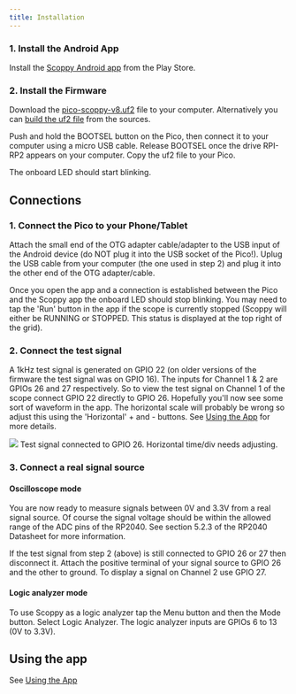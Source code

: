 ```yaml
---
title: Installation
---
```



### 1. Install the Android App
Install the [Scoppy Android app](https://play.google.com/store/apps/details?id=xyz.fhdm.scoppy) from the Play Store.

### 2. Install the Firmware
Download the [pico-scoppy-v8.uf2](https://fhdm-dev.github.io/downloads/scoppy-pico-v8.uf2) file to your computer.
Alternatively you can [build the uf2 file](https://github.com/fhdm-dev/scoppy-pico) from the sources.    

Push and hold the BOOTSEL button on the Pico, then connect it to your computer using a micro USB cable. Release BOOTSEL once the drive RPI-RP2 appears on your computer. Copy the uf2 file to your Pico.   


The onboard LED should start blinking.

## Connections
### 1. Connect the Pico to your Phone/Tablet
Attach the small end of the OTG adapter cable/adapter to the USB input of the Android device (do NOT plug it into the USB socket of the Pico!). Uplug the USB cable from your computer (the one used in step 2) and plug it into the other end of the OTG adapter/cable.

Once you open the app and a connection is established between the Pico and the Scoppy app the onboard LED should stop blinking. You may need to tap the 'Run' button in the app if the scope is currently stopped (Scoppy will either be RUNNING or STOPPED. This status is displayed at the top right of the grid).

### 2. Connect the test signal
A 1kHz test signal is generated on GPIO 22 (on older versions of the firmware the test signal was on GPIO 16). The inputs for Channel 1 & 2 are GPIOs 26 and 27 respectively. So to view the test signal on Channel 1 of the scope connect GPIO 22 directly to GPIO 26. Hopefully you'll now see some sort of waveform in the app. The horizontal scale will probably be wrong so adjust this using the 'Horizontal' + and - buttons. See [Using the App](./Using-the-App) for more details.


![](https://github.com/fhdm-dev/scoppy/blob/main/images/phone-scoppy-v2-test-signal-1.jpg?raw=true)
Test signal connected to GPIO 26. Horizontal time/div needs adjusting.





### 3. Connect a real signal source
#### Oscilloscope mode
You are now ready to measure signals between 0V and 3.3V from a real signal source. Of course the signal voltage should be within the allowed range of the ADC pins of the RP2040. See section 5.2.3 of the RP2040 Datasheet for more information.

If the test signal from step 2 (above) is still connected to GPIO 26 or 27 then disconnect it. Attach the positive terminal of your signal source to GPIO 26 and the other to ground. To display a signal on Channel 2 use GPIO 27.

#### Logic analyzer mode
To use Scoppy as a logic analyzer tap the Menu button and then the Mode button. Select Logic Analyzer. The logic analyzer inputs are GPIOs 6 to 13 (0V to 3.3V).

## Using the app
See [Using the App](../app-help)


